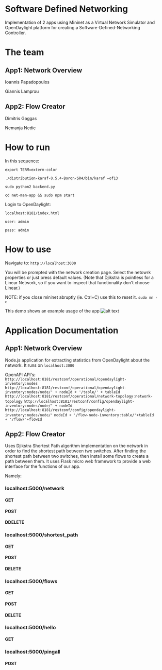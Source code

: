 # Software Defined Networking

Implementation of 2 apps using Mininet as a  Virtual Network Simulator and OpenDaylight platform for creating a Software-Defined-Networking Controller.

# The team
## App1: Network Overview
Ioannis Papadopoulos

Giannis Lamprou

## App2: Flow Creator
Dimitris Gaggas

Nemanja Nedic

# How to run

In this sequence:

```export TERM=exterm-color```

```./distribution-karaf-0.5.4-Boron-SR4/bin/karaf –of13```

```sudo python2 backend.py```

```cd net-man-app && sudo npm start```

Login to OpenDaylight:

```localhost:8181/index.html```

```user: admin```

```pass: admin```

# How to use

Navigate to: ```http://localhost:3000```

You will be prompted with the network creation page. Select the netowrk properties or just press default values. (Note that Djikstra is pointless for a Linear Network, so if you want to inspect that functionality don't choose Linear.)

NOTE: if you close mininet abruptly (ie. Ctrl+C) use this to reset it.
```sudo mn -c```

This demo shows an example usage of the app
![alt text](https://github.com/YannisLamp/network-management/blob/master/Peek%202019-10-02%2017-58.gif "Demo1")



# Application Documentation
## App1: Network Overview
Node.js application for extracting statistics from OpenDaylight about the network.
It runs on  ```localhost:3000``` 


OpenAPI API's:
```http://localhost:8181/restconf/operational/opendaylight-inventory:nodes```
```http://localhost:8181/restconf/operational/opendaylight-inventory:nodes/node/' + nodeId + '/table/' + tableId```
```http://localhost:8181/restconf/operational/network-topology:network-topology```
```http://localhost:8181/restconf/config/opendaylight-inventory:nodes/node/' + nodeId```
```http://localhost:8181/restconf/config/opendaylight-inventory:nodes/node/'```
 ```nodeId + '/flow-node-inventory:table/'+tableId + '/flow/'+flowId```


## App2: Flow Creator
Uses Djikstra Shortest Path algorithm implementation on the network in order to find the shortest path between two switches.
After finding the shortest path between two switches, then install some flows to create a path between them.
It uses Flask micro web framework to provide a web interface for the functions of our app.


Namely:
### localhost:5000/network
 #### GET
 #### POST
 #### DDELETE

### localhost:5000/shortest_path
 #### GET
 #### POST
 #### DELETE

### localhost:5000/flows
 #### GET
 #### POST
 #### DELETE

### localhost:5000/hello
 #### GET
 
### localhost:5000/pingall
 #### POST
